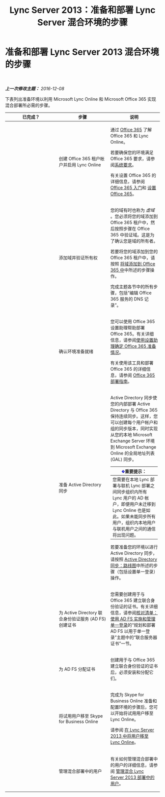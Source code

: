 ﻿---
title: Lync Server 2013：准备和部署 Lync Server 混合环境的步骤
TOCTitle: 准备和部署 Lync Server 2013 混合环境的步骤
ms:assetid: a50d4f7b-63f4-4663-af63-56ca87e4e3e7
ms:mtpsurl: https://technet.microsoft.com/zh-cn/library/JJ205157(v=OCS.15)
ms:contentKeyID: 49313830
ms.date: 06/02/2017
mtps_version: v=OCS.15
ms.translationtype: HT
---

# 准备和部署 Lync Server 2013 混合环境的步骤

 

_**上一次修改主题：** 2016-12-08_

下表列出准备环境以利用 Microsoft Lync Online 和 Microsoft Office 365 实现混合部署所必需的步骤。


<table>
<colgroup>
<col style="width: 33%" />
<col style="width: 33%" />
<col style="width: 33%" />
</colgroup>
<thead>
<tr class="header">
<th>已完成？</th>
<th>步骤</th>
<th>说明</th>
</tr>
</thead>
<tbody>
<tr class="odd">
<td><p></p></td>
<td><p>创建 Office 365 租户帐户并启用 Lync Online</p></td>
<td><p>通过 <a href="http://go.microsoft.com/fwlink/?linkid=254980">Office 365</a> 了解 Office 365 和 Lync Online。</p>
<p>若要确保您的环境满足 Office 365 要求，请参阅<a href="http://go.microsoft.com/fwlink/p/?linkid=401408">系统要求</a>。</p>
<p>有关设置 Office 365 的详细信息，请参阅 <a href="http://go.microsoft.com/fwlink/?linkid=254982">Office 365 入门</a>和 <a href="http://go.microsoft.com/fwlink/?linkid=254979">设置 Office 365</a>。</p></td>
</tr>
<tr class="even">
<td><p></p></td>
<td><p>添加域并验证所有权</p></td>
<td><p>您的域有时也称为 <em>虚域</em> 。您必须将您的域添加到 Office 365 租户中，然后按照步骤在 Office 365 中验证域。这是为了确认您是域的所有者。</p>
<p>若要将您的域添加到您的 Office 365 租户中，请按照 <a href="http://go.microsoft.com/fwlink/?linkid=254983">将域添加到 Office 365 中</a>中所述的步骤操作。</p>
<p>完成主题各节中的所有步骤，包括“编辑 Office 365 服务的 DNS 记录”。</p></td>
</tr>
<tr class="odd">
<td><p></p></td>
<td><p>确认环境准备就绪</p></td>
<td><p>您可以使用 Office 365 设置助理帮助部署 Office 365。有关详细信息，请参阅<a href="http://go.microsoft.com/fwlink/p/?linkid=254985">使用设置助理确定 Office 365 准备情况</a>。</p>
<p>有关使用该工具和部署 Office 365 的详细信息，请参阅 <a href="http://go.microsoft.com/fwlink/p/?linkid=257337">Office 365 部署指南</a>。</p></td>
</tr>
<tr class="even">
<td><p></p></td>
<td><p>准备 Active Directory 同步</p></td>
<td><p>Active Directory 同步使您的内部部署 Active Directory 与 Office 365 保持连续同步。这样，您可以创建每个用户帐户和组的同步版本，同时实现从您的本地 Microsoft Exchange Server 环境到 Microsoft Exchange Online 的全局地址列表 (GAL) 同步。</p>
<div class="alert">
<table>
<thead>
<tr class="header">
<th><img src="images/Gg398794.important(OCS.15).gif" title="important" alt="important" />重要提示：</th>
</tr>
</thead>
<tbody>
<tr class="odd">
<td>您需要在本地 Lync 部署与联机 Lync 部署之间同步组织内所有 Lync 用户的 AD 帐户，即便用户未迁移到 Lync Online 也是如此。如果未能同步所有用户，组织内本地用户与联机用户之间的通信将出现问题。</td>
</tr>
</tbody>
</table>

</div>
<p>若要准备您的环境以进行 Active Directory 同步，请按照 <a href="http://go.microsoft.com/fwlink/?linkid=254988">Active Directory 同步：路线图</a>中所述的步骤（包括设置单一登录）操作。</p></td>
</tr>
<tr class="odd">
<td><p></p></td>
<td><p>为 Active Directory 联合身份验证服务 (AD FS) 创建证书</p></td>
<td><p>您需要创建用于与 Office 365 建立联合身份验证的证书。有关详细信息，请参阅<a href="http://go.microsoft.com/fwlink/p/?linkid=285376">核对清单：使用 AD FS 实施和管理单一登录</a>的“规划和部署 AD FS 以用于单一登录”主题中的“联合服务器证书”一节。</p></td>
</tr>
<tr class="even">
<td><p></p></td>
<td><p>为 AD FS 分配证书</p></td>
<td><p>创建用于与 Office 365 建立联合身份验证的证书后，必须安装和分配它们。</p></td>
</tr>
<tr class="odd">
<td><p></p></td>
<td><p>将试用用户移至 Skype for Business Online</p></td>
<td><p>完成为 Skype for Business Online 准备和配置环境的步骤后，您可以开始将试用用户移至 Lync Online。</p>
<p>请参阅 <a href="lync-server-2013-move-users-to-lync-online.md">在 Lync Server 2013 中将用户移至 Lync Online</a>。</p></td>
</tr>
<tr class="even">
<td><p></p></td>
<td><p>管理混合部署中的用户</p></td>
<td><p>有关如何管理混合部署中的用户的详细信息，请参阅 <a href="lync-server-2013-administering-users-in-a-hybrid-deployment.md">管理混合 Lync Server 2013 部署中的用户</a>。</p></td>
</tr>
</tbody>
</table>

